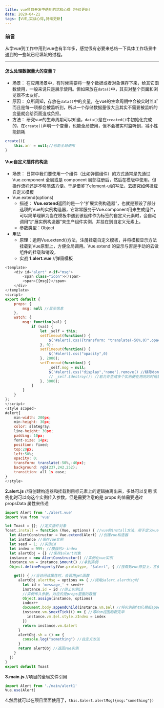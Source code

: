 ```yaml
---
title: vue项目开发中遇到的坑和心得（持续更新）
date: 2020-04-21
tags: [VUE,实战心得,持续更新]
---
```


### 前言

从学vue到工作中用到vue也有半年多，感觉很有必要来总结一下具体工作场景中遇到的一些坑已经填坑的过程。

---

#### 怎么处理数据量大的变量？

* 场景： 在应用场景中，有时候需要将一整个数据或者对象保存下来，给其它函数使用，一般来说只是展示使用。但如果放在`data()`中，其实对整个页面和浏览器不太友好。
* 原因： 众所周知，存放在`data()`中的变量，在vue的生命周期中会被实时监听而且是每一项都会被监听到，所以一个存储数据量很大且其实不需要被监听的变量就会给页面造成负担。
* 方法： 研究vue的生命周期可以知道，`data()`是在`created()`中初始化完成的，在`create()`声明一个变量，也能全局使用，但不会被实时监听到，减小性能损耗
  
```javascript
create(){
    this.arr = null;//也能全局使用
}
```

#### Vue自定义插件的构造

* 场景： 日常中我们要使用一个组件（比如弹窗组件）的方式通常是先通过Vue.component 全局或是 component 局部注册后，然后在模版中使用。但操作流程还是不够简洁方便。于是借鉴了element-ui的写法，去研究如何挂载自定义模板
* Vue.extend(options)
  * 描述： **Vue.extend**返回的是一个“扩展实例构造器”，也就是预设了部分选项的Vue的实例构造器，它常常服务于Vue.component用来生成组件，可以简单理解为当在模板中遇到该组件作为标签的自定义元素时，会自动调用“扩展实例构造器”来生产组件实例，并挂在到自定义元素上。
  * 参数类型：Object
* 用法
  * 原理：运用Vue.extend()方法，注册挂载自定义模板，并将模板显示方法挂载到Vue原型上，方便全局调用。Vue.extend 的显示与否是手动的去做组件的挂载和销毁。
  * 实战
   **1.alert.vue** //弹窗模板

```javascript
<template>
    <div id="alert" v-if="msg">
        <span class="icon">❕</span>
        <span>{{msg}}</span>
    </div>
</template>
<script>
export default {
    props: {
        msg: null //显示信息
    },
    watch: {
        msg: function(val) {
            if (val) {
                let _self = this;
                setTimeout(function() {
                    $('#alert).css({transform: "translate(-50%,0)",opacity:1})
                }, 0);
                setTimeout(function() {
                    $('#alert).css("opacity",0)
                }, 2000);
                setTimeout(function() {
                    _self.msg = null;
                    $('#alert).css("display","none").remove() //移除dom元素
                    // _self.$destroy(); //若允许生成多个实例便在用完的时候需要销毁
                }, 3000);
            }
        }
    }
};
</script>
<style scoped>
#alert{
    min-width: 200px;
    min-height: 30px;
    color: slategray;
    line-height: 30px;
    padding: 10px;
    font-size: 14px;
    position: fixed;
    top:20px;
    left:50%;
    opacity: 0;
    transform: translate(-50%,-40px);
    background: rgb(237,242,252);
    transition: all 1s ease; 
}
</style>
```

  **2.alert.js** //将创建构造器和挂载到目标元素上的逻辑抽离出来，多处可以复用
  实例化时可以向这个实例传入参数，但是需要注意的是 props 的值需要通过 propsData 属性来传递
```javascript
import Alert from './alert.vue'
import Vue from 'vue'

let Toast = {}; //定义插件对象
Toast.install = function (Vue, options) { //vue的install方法，用于定义vue插件
  let AlertConstructor = Vue.extend(Alert) //创建vue构造器
  let instance //保存vue实例
  let seed = 1; //实例id
  let index = 999; //模板的z-index
  let alertObj = {} //保存$alert对象
  instance = new AlertConstructor() //实例化vue实例
  instance.vm = instance.$mount() //拿到实例
  Object.defineProperty(Vue.prototype, "$alert", { //挂载到vue原型上，方便全局调用

    get() { //当访问该属性时，会调用get函数
      alertObj.alertMsg = options => { //调用$alert.alertMsg时
        let id = 'message_' + seed++
        instance.id = id //绑上实例id
        //实例传入参数，对应的是props里面的数据
        Object.assign(instance, options)
        index++
        document.body.appendChild(instance.vm.$el) //将实例的html模板append到html
        instance.vm.$nextTick(() => { //等dom视图刷新完毕
          instance.vm.$el.style.zIndex = index
        })
        return instance.vm.$alert
      }
      alertObj.sh = () => {
        console.log("something") //自定义方法
      }
      return alertObj //返回vue实例
    }
  })
}
export default Toast
```

  **3.main.js** //项目的全局文件引用
```javascript
import Alert from './main/alert1'
Vue.use(Alert)
```

   4.然后就可以在项目里面使用了，`this.$alert.alertMsg({msg:"something"})`